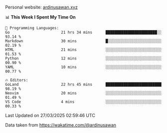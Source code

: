 Personal website: [ardinusawan.xyz](https://ardinusawan.xyz)

<!--START_SECTION:waka-->
📊 **This Week I Spent My Time On** 

```text
💬 Programming Languages: 
Go                       21 hrs 34 mins      ███████████████████████░░   93.14 % 
Markdown                 30 mins             █░░░░░░░░░░░░░░░░░░░░░░░░   02.19 % 
HTML                     21 mins             ░░░░░░░░░░░░░░░░░░░░░░░░░   01.53 % 
Python                   12 mins             ░░░░░░░░░░░░░░░░░░░░░░░░░   00.90 % 
YAML                     10 mins             ░░░░░░░░░░░░░░░░░░░░░░░░░   00.77 % 

🔥 Editors: 
GoLand                   22 hrs 45 mins      █████████████████████████   98.19 % 
Neovim                   20 mins             ░░░░░░░░░░░░░░░░░░░░░░░░░   01.49 % 
VS Code                  4 mins              ░░░░░░░░░░░░░░░░░░░░░░░░░   00.33 % 
```


 Last Updated on 27/03/2025 02:59:46 UTC
<!--END_SECTION:waka-->
Data taken from https://wakatime.com/@ardinusawan
